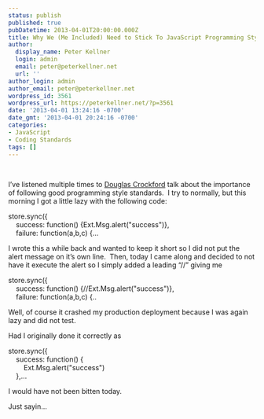 ```yaml
---
status: publish
published: true
pubDatetime: 2013-04-01T20:00:00.000Z
title: Why We (Me Included) Need to Stick To JavaScript Programming Style Standards
author:
  display_name: Peter Kellner
  login: admin
  email: peter@peterkellner.net
  url: ''
author_login: admin
author_email: peter@peterkellner.net
wordpress_id: 3561
wordpress_url: https://peterkellner.net/?p=3561
date: '2013-04-01 13:24:16 -0700'
date_gmt: '2013-04-01 20:24:16 -0700'
categories:
- JavaScript
- Coding Standards
tags: []
---
```

<p>&#160;</p>
<p>I’ve listened multiple times to <a href="http://www.crockford.com/">Douglas Crockford</a> talk about the importance of following good programming style standards.&#160; I try to normally, but this morning I got a little lazy with the following code:</p>
<p>store.sync({    <br />&#160;&#160;&#160; success: function() {Ext.Msg.alert(&quot;success&quot;)},     <br />&#160;&#160;&#160; failure: function(a,b,c) {…</p>
<p>I wrote this a while back and wanted to keep it short so I did not put the alert message on it’s own line.&#160; Then, today I came along and decided to not have it execute the alert so I simply added a leading “//” giving me</p>
<p>store.sync({    <br />&#160;&#160;&#160; success: function() {//Ext.Msg.alert(&quot;success&quot;)},     <br />&#160;&#160;&#160; failure: function(a,b,c) {..</p>
<p>Well, of course it crashed my production deployment because I was again lazy and did not test.</p>
<p>Had I originally done it correctly as </p>
<p>store.sync({    <br />&#160;&#160;&#160; success: function() {     <br />&#160;&#160;&#160;&#160;&#160;&#160;&#160; Ext.Msg.alert(&quot;success&quot;)     <br />&#160;&#160;&#160; },…</p>
<p>I would have not been bitten today.</p>
<p>Just sayin…</p>
